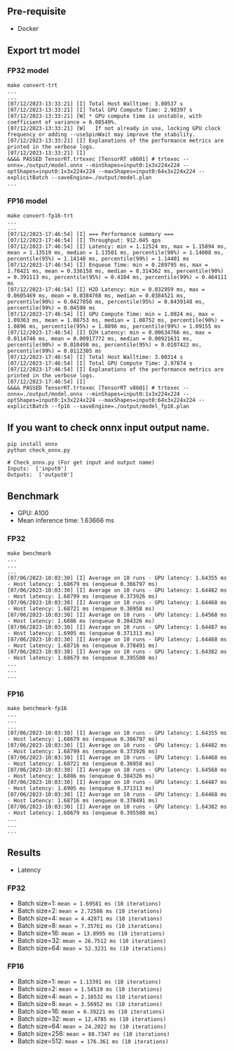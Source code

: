 ## Pre-requisite
- Docker

## Export trt model
### FP32 model
```
make convert-trt
...
...
[07/12/2023-13:33:21] [I] Total Host Walltime: 3.00537 s
[07/12/2023-13:33:21] [I] Total GPU Compute Time: 2.98397 s
[07/12/2023-13:33:21] [W] * GPU compute time is unstable, with coefficient of variance = 6.08549%.
[07/12/2023-13:33:21] [W]   If not already in use, locking GPU clock frequency or adding --useSpinWait may improve the stability.
[07/12/2023-13:33:21] [I] Explanations of the performance metrics are printed in the verbose logs.
[07/12/2023-13:33:21] [I]
&&&& PASSED TensorRT.trtexec [TensorRT v8601] # trtexec --onnx=./output/model.onnx --minShapes=input0:1x3x224x224 --optShapes=input0:1x3x224x224 --maxShapes=input0:64x3x224x224 --explicitBatch --saveEngine=./output/model.plan
...
```
### FP16 model
```
make convert-fp16-trt
...
...
[07/12/2023-17:46:54] [I] === Performance summary ===
[07/12/2023-17:46:54] [I] Throughput: 912.045 qps
[07/12/2023-17:46:54] [I] Latency: min = 1.12524 ms, max = 1.15894 ms, mean = 1.13519 ms, median = 1.13501 ms, percentile(90%) = 1.14008 ms, percentile(95%) = 1.14148 ms, percentile(99%) = 1.14401 ms
[07/12/2023-17:46:54] [I] Enqueue Time: min = 0.289795 ms, max = 1.78421 ms, mean = 0.336158 ms, median = 0.314362 ms, percentile(90%) = 0.391113 ms, percentile(95%) = 0.4104 ms, percentile(99%) = 0.464111 ms
[07/12/2023-17:46:54] [I] H2D Latency: min = 0.032959 ms, max = 0.0605469 ms, mean = 0.0384768 ms, median = 0.0384521 ms, percentile(90%) = 0.0427856 ms, percentile(95%) = 0.0439148 ms, percentile(99%) = 0.04599 ms
[07/12/2023-17:46:54] [I] GPU Compute Time: min = 1.0824 ms, max = 1.09363 ms, mean = 1.08753 ms, median = 1.08752 ms, percentile(90%) = 1.0896 ms, percentile(95%) = 1.0896 ms, percentile(99%) = 1.09155 ms
[07/12/2023-17:46:54] [I] D2H Latency: min = 0.00634766 ms, max = 0.0114746 ms, mean = 0.00917772 ms, median = 0.00921631 ms, percentile(90%) = 0.010498 ms, percentile(95%) = 0.0107422 ms, percentile(99%) = 0.0112305 ms
[07/12/2023-17:46:54] [I] Total Host Walltime: 3.00314 s
[07/12/2023-17:46:54] [I] Total GPU Compute Time: 2.97874 s
[07/12/2023-17:46:54] [I] Explanations of the performance metrics are printed in the verbose logs.
[07/12/2023-17:46:54] [I]
&&&& PASSED TensorRT.trtexec [TensorRT v8601] # trtexec --onnx=./output/model.onnx --minShapes=input0:1x3x224x224 --optShapes=input0:1x3x224x224 --maxShapes=input0:64x3x224x224 --explicitBatch --fp16 --saveEngine=./output/model_fp16.plan
```


## If you want to check onnx input output name.
```
pip install onnx
python check_onnx.py

# Check_onnx.py (For get input and output name)
Inputs:  ['input0']
Outputs:  ['output0']
```


## Benchmark
- GPU: A100
- Mean inference time: 1.63666 ms

### FP32
```
make benchmark
...
...
...
[07/06/2023-10:03:30] [I] Average on 10 runs - GPU latency: 1.64355 ms - Host latency: 1.68679 ms (enqueue 0.366797 ms)
[07/06/2023-10:03:30] [I] Average on 10 runs - GPU latency: 1.64482 ms - Host latency: 1.68799 ms (enqueue 0.373926 ms)
[07/06/2023-10:03:30] [I] Average on 10 runs - GPU latency: 1.64468 ms - Host latency: 1.68721 ms (enqueue 0.36958 ms)
[07/06/2023-10:03:30] [I] Average on 10 runs - GPU latency: 1.64568 ms - Host latency: 1.6886 ms (enqueue 0.384326 ms)
[07/06/2023-10:03:30] [I] Average on 10 runs - GPU latency: 1.64487 ms - Host latency: 1.6905 ms (enqueue 0.371313 ms)
[07/06/2023-10:03:30] [I] Average on 10 runs - GPU latency: 1.64468 ms - Host latency: 1.68716 ms (enqueue 0.378491 ms)
[07/06/2023-10:03:30] [I] Average on 10 runs - GPU latency: 1.64382 ms - Host latency: 1.68679 ms (enqueue 0.395508 ms)
...
...
...
```

### FP16
```
make benchmark-fp16
...
...
...
[07/06/2023-10:03:30] [I] Average on 10 runs - GPU latency: 1.64355 ms - Host latency: 1.68679 ms (enqueue 0.366797 ms)
[07/06/2023-10:03:30] [I] Average on 10 runs - GPU latency: 1.64482 ms - Host latency: 1.68799 ms (enqueue 0.373926 ms)
[07/06/2023-10:03:30] [I] Average on 10 runs - GPU latency: 1.64468 ms - Host latency: 1.68721 ms (enqueue 0.36958 ms)
[07/06/2023-10:03:30] [I] Average on 10 runs - GPU latency: 1.64568 ms - Host latency: 1.6886 ms (enqueue 0.384326 ms)
[07/06/2023-10:03:30] [I] Average on 10 runs - GPU latency: 1.64487 ms - Host latency: 1.6905 ms (enqueue 0.371313 ms)
[07/06/2023-10:03:30] [I] Average on 10 runs - GPU latency: 1.64468 ms - Host latency: 1.68716 ms (enqueue 0.378491 ms)
[07/06/2023-10:03:30] [I] Average on 10 runs - GPU latency: 1.64382 ms - Host latency: 1.68679 ms (enqueue 0.395508 ms)
...
...
...
```

## Results
- Latency
### FP32
- Batch size=1: `mean = 1.69581 ms (10 iterations)`
- Batch size=2: `mean = 2.72586 ms (10 iterations)`
- Batch size=4: `mean = 4.42871 ms (10 iterations)`
- Batch size=8: `mean = 7.35761 ms (10 iterations)`
- Batch size=16: `mean = 13.8995 ms (10 iterations)`
- Batch size=32: `mean = 26.7512 ms (10 iterations)`
- Batch size=64: `mean = 52.3231 ms (10 iterations)`

### FP16
- Batch size=1: `mean = 1.13391 ms (10 iterations)`
- Batch size=2: `mean = 1.54519 ms (10 iterations)`
- Batch size=4: `mean = 2.16532 ms (10 iterations)`
- Batch size=8: `mean = 3.56952 ms (10 iterations)`
- Batch size=16: `mean = 6.39221 ms (10 iterations)`
- Batch size=32: `mean = 12.4785 ms (10 iterations)`
- Batch size=64: `mean = 24.2022 ms (10 iterations)`
- Batch size=256: `mean = 88.7347 ms (10 iterations)`
- Batch size=512: `mean = 176.361 ms (10 iterations)`